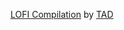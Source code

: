 [LOFI Compilation](https://opengameart.org/content/lofi-compilation) by [TAD](https://opengameart.org/users/tad)

